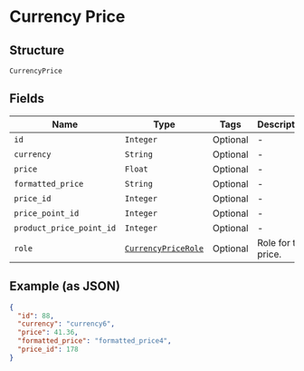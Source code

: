 
# Currency Price

## Structure

`CurrencyPrice`

## Fields

| Name | Type | Tags | Description |
|  --- | --- | --- | --- |
| `id` | `Integer` | Optional | - |
| `currency` | `String` | Optional | - |
| `price` | `Float` | Optional | - |
| `formatted_price` | `String` | Optional | - |
| `price_id` | `Integer` | Optional | - |
| `price_point_id` | `Integer` | Optional | - |
| `product_price_point_id` | `Integer` | Optional | - |
| `role` | [`CurrencyPriceRole`](../../doc/models/currency-price-role.md) | Optional | Role for the price. |

## Example (as JSON)

```json
{
  "id": 88,
  "currency": "currency6",
  "price": 41.36,
  "formatted_price": "formatted_price4",
  "price_id": 178
}
```

